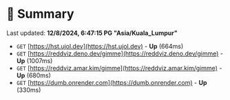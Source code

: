 # 📖 Summary
Last updated: **12/8/2024, 6:47:15 PG "Asia/Kuala_Lumpur"**

- `GET` [https://hst.ujol.dev](https://hst.ujol.dev) - **Up** (664ms)
- `GET` [https://reddviz.deno.dev/gimme](https://reddviz.deno.dev/gimme) - **Up** (1007ms)
- `GET` [https://reddviz.amar.kim/gimme](https://reddviz.amar.kim/gimme) - **Up** (680ms)
- `GET` [https://dumb.onrender.com](https://dumb.onrender.com) - **Up** (330ms)
